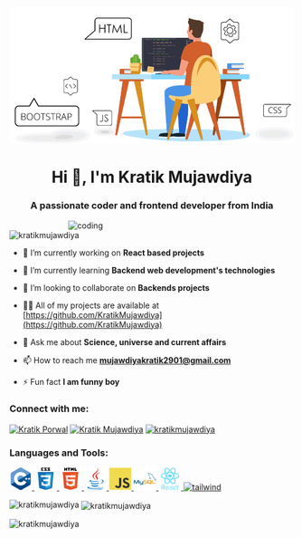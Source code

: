 ![logo](https://github.com/KratikMujawdiya/Kratik-Mujawdiya/blob/main/Github%20Banner.gif)
<h1 align="center">Hi 👋, I'm Kratik Mujawdiya</h1>
<h3 align="center">A passionate coder and frontend developer from India</h3>

<img align="right" alt="coding" width="400" src="https://user-images.githubusercontent.com/55389276/140866485-8fb1c876-9a8f-4d6a-98dc-08c4981eaf70.gif">

<p align="left"> <img src="https://komarev.com/ghpvc/?username=kratikmujawdiya&label=Profile%20views&color=0e75b6&style=flat" alt="kratikmujawdiya" /> </p>

- 🔭 I’m currently working on **React based projects**

- 🌱 I’m currently learning **Backend web development's technologies**

- 👯 I’m looking to collaborate on **Backends projects**

- 👨‍💻 All of my projects are available at [https://github.com/KratikMujawdiya](https://github.com/KratikMujawdiya)

- 💬 Ask me about **Science, universe and current affairs**

- 📫 How to reach me **mujawdiyakratik2901@gmail.com**

- ⚡ Fun fact **I am funny boy**

<h3 align="left">Connect with me:</h3>
<p align="left">
<a href="https://linkdin.com/Kratik Porwal" target="blank"><img align="center" src="https://raw.githubusercontent.com/rahuldkjain/github-profile-readme-generator/master/src/images/icons/Social/linked-in-alt.svg" alt="Kratik Porwal" height="30" width="40" /></a>
<a href="https://facebook.com/Kratik Mujawdiya" target="blank"><img align="center" src="https://raw.githubusercontent.com/rahuldkjain/github-profile-readme-generator/master/src/images/icons/Social/facebook.svg" alt="Kratik Mujawdiya" height="30" width="40" /></a>
<a href="https://instagram.com/kratikmujawdiya" target="blank"><img align="center" src="https://raw.githubusercontent.com/rahuldkjain/github-profile-readme-generator/master/src/images/icons/Social/instagram.svg" alt="kratikmujawdiya" height="30" width="40" /></a>
</p>

<h3 align="left">Languages and Tools:</h3>
<p align="left"> <a href="https://www.w3schools.com/cpp/" target="_blank" rel="noreferrer"> <img src="https://raw.githubusercontent.com/devicons/devicon/master/icons/cplusplus/cplusplus-original.svg" alt="cplusplus" width="40" height="40"/> </a> <a href="https://www.w3schools.com/css/" target="_blank" rel="noreferrer"> <img src="https://raw.githubusercontent.com/devicons/devicon/master/icons/css3/css3-original-wordmark.svg" alt="css3" width="40" height="40"/> </a> <a href="https://www.w3.org/html/" target="_blank" rel="noreferrer"> <img src="https://raw.githubusercontent.com/devicons/devicon/master/icons/html5/html5-original-wordmark.svg" alt="html5" width="40" height="40"/> </a> <a href="https://www.java.com" target="_blank" rel="noreferrer"> <img src="https://raw.githubusercontent.com/devicons/devicon/master/icons/java/java-original.svg" alt="java" width="40" height="40"/> </a> <a href="https://developer.mozilla.org/en-US/docs/Web/JavaScript" target="_blank" rel="noreferrer"> <img src="https://raw.githubusercontent.com/devicons/devicon/master/icons/javascript/javascript-original.svg" alt="javascript" width="40" height="40"/> </a> <a href="https://www.mysql.com/" target="_blank" rel="noreferrer"> <img src="https://raw.githubusercontent.com/devicons/devicon/master/icons/mysql/mysql-original-wordmark.svg" alt="mysql" width="40" height="40"/> </a> <a href="https://reactjs.org/" target="_blank" rel="noreferrer"> <img src="https://raw.githubusercontent.com/devicons/devicon/master/icons/react/react-original-wordmark.svg" alt="react" width="40" height="40"/> </a> <a href="https://tailwindcss.com/" target="_blank" rel="noreferrer"> <img src="https://www.vectorlogo.zone/logos/tailwindcss/tailwindcss-icon.svg" alt="tailwind" width="40" height="40"/> </a> </p>

<p><img align="left" src="https://github-readme-stats.vercel.app/api/top-langs?username=kratikmujawdiya&show_icons=true&locale=en&layout=compact" alt="kratikmujawdiya" /></p>

<p>&nbsp;<img align="center" src="https://github-readme-stats.vercel.app/api?username=kratikmujawdiya&show_icons=true&locale=en" alt="kratikmujawdiya" /></p>

<p><img align="center" src="https://github-readme-streak-stats.herokuapp.com/?user=kratikmujawdiya&" alt="kratikmujawdiya" /></p>
